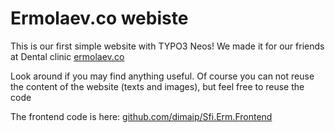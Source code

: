 Ermolaev.co webiste
=======

This is our first simple website with TYPO3 Neos! We made it for our friends at Dental clinic [ermolaev.co](http://ermolaev.co)

Look around if you may find anything useful. Of course you can not reuse the content of the website (texts and images), but feel free to reuse the code

The frontend code is here: [github.com/dimaip/Sfi.Erm.Frontend](https://github.com/dimaip/Sfi.Erm.Frontend)
